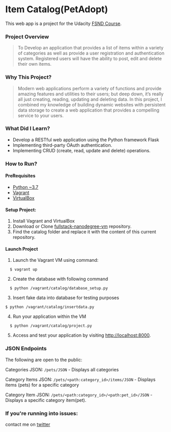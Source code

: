 # Item Catalog(PetAdopt)
This web app is a project for the Udacity [FSND Course](https://www.udacity.com/course/full-stack-web-developer-nanodegree--nd004).

### Project Overview
> To Develop an application that provides a list of items within a variety of categories as well as provide a user registration and authentication system. Registered users will have the ability to post, edit and delete their own items.

### Why This Project?
> Modern web applications perform a variety of functions and provide amazing features and utilities to their users; but deep down, it’s really all just creating, reading, updating and deleting data. In this project, I combined my knowledge of building dynamic websites with persistent data storage to create a web application that provides a compelling service to your users.

### What Did I Learn?
  * Develop a RESTful web application using the Python framework Flask
  * Implementing third-party OAuth authentication.
  * Implementing CRUD (create, read, update and delete) operations.
  
### How to Run?

#### PreRequisites
  * [Python ~3.7](https://www.python.org/)
  * [Vagrant](https://www.vagrantup.com/)
  * [VirtualBox](https://www.virtualbox.org/)
  
#### Setup Project:
  1. Install Vagrant and VirtualBox
  2. Download or Clone [fullstack-nanodegree-vm](https://github.com/udacity/fullstack-nanodegree-vm) repository.
  3. Find the catalog folder and replace it with the content of this current repository.

#### Launch Project
  1. Launch the Vagrant VM using command:
  
  ```
    $ vagrant up
  ```
  2. Create the database with following command

  ```
    $ python /vagrant/catalog/database_setup.py
  ```

  3. Insert fake data into database for testing purposes

  ```
  $ python /vagrant/catalog/insertdata.py
  ```

  4. Run your application within the VM
  
  ```
    $ python /vagrant/catalog/project.py
  ```
  5. Access and test your application by visiting [http://localhost:8000](http://localhost:8000).

### JSON Endpoints
The following are open to the public:

Categories JSON: `/pets/JSON`
    - Displays all categories

Category Items JSON: `/pets/<path:category_id>/items/JSON`
    - Displays items (pets) for a specific category

Category Item JSON: `/pets/<path:category_id>/<path:pet_id>/JSON`
    - Displays a specific category item(pet).

### If you're running into issues:
contact me on [twitter](https://www.twitter.com/harshsahu97/)
